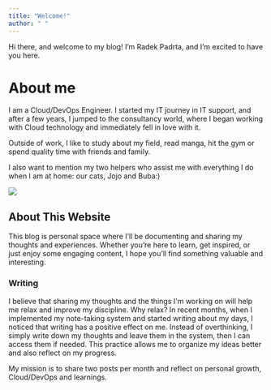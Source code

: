 ```yaml
---
title: "Welcome!"
author: " "
---
```

Hi there, and welcome to my blog! I’m Radek Padrta, and I’m excited to have you here.


# About me
I am a Cloud/DevOps Engineer. I started my IT journey in IT support, and after a few years, I jumped to the consultancy world, where I began working with Cloud technology and immediately fell in love with it.

Outside of work, I like to study about my field, read manga, hit the gym or spend quality time with friends and family.

I also want to mention my two helpers who assist me with everything I do when I am at home: our cats, Jojo and Buba:)

![](/bubajojo.jpg)

## About This Website
This blog is personal space where I’ll be documenting and sharing my thoughts and experiences. Whether you’re here to learn, get inspired, or just enjoy some engaging content, I hope you’ll find something valuable and interesting.

### Writing
I believe that sharing my thoughts and the things I'm working on will help me relax and improve my discipline. Why relax? In recent months, when I implemented my note-taking system and started writing about my days, I noticed that writing has a positive effect on me. Instead of overthinking, I simply write down my thoughts and leave them in the system, then I can access them if needed. This practice allows me to organize my ideas better and also reflect on my progress.

My mission is to share two posts per month and reflect on personal growth, Cloud/DevOps and learnings.
